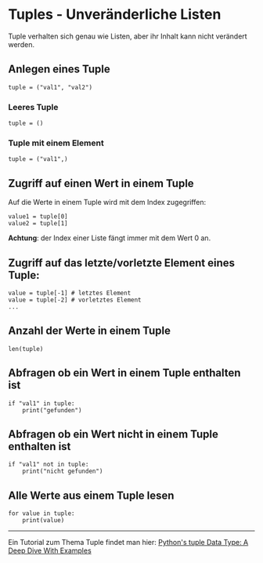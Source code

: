 # Tuples - Unveränderliche Listen
Tuple verhalten sich genau wie Listen, aber ihr Inhalt kann nicht verändert werden.

## Anlegen eines Tuple
    tuple = ("val1", "val2")

### Leeres Tuple

    tuple = ()

### Tuple mit einem Element

    tuple = ("val1",)

## Zugriff auf einen Wert in einem Tuple
Auf die Werte in einem Tuple wird mit dem Index zugegriffen:

    value1 = tuple[0]
    value2 = tuple[1]

__Achtung__: der Index einer Liste fängt immer mit dem Wert 0 an.

## Zugriff auf das letzte/vorletzte Element eines Tuple:

    value = tuple[-1] # letztes Element
    value = tuple[-2] # vorletztes Element
    ...

## Anzahl der Werte in einem Tuple

    len(tuple)

## Abfragen ob ein Wert in einem Tuple enthalten ist

    if "val1" in tuple:
        print("gefunden")

## Abfragen ob ein Wert nicht in einem Tuple enthalten ist

    if "val1" not in tuple:
        print("nicht gefunden")

## Alle Werte aus einem Tuple lesen

    for value in tuple:
        print(value)

---

Ein Tutorial zum Thema Tuple findet man hier: 
[Python's tuple Data Type: A Deep Dive With Examples](https://realpython.com/python-tuple/)
